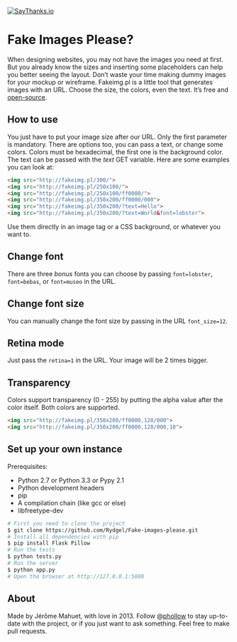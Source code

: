 [![SayThanks.io](https://img.shields.io/badge/SayThanks.io-%E2%98%BC-1EAEDB.svg)](https://saythanks.io/to/Rydgel)

# Fake Images Please?

When designing websites, you may not have the images you need at first. But you already know the sizes and inserting some placeholders can help you better seeing the layout. Don’t waste your time making dummy images for your mockup or wireframe. Fakeimg.pl is a little tool that generates images with an URL. Choose the size, the colors, even the text. It’s free and [open-source](https://github.com/Rydgel/Fake-images-please).

## How to use

You just have to put your image size after our URL. Only the first parameter is mandatory. There are options too, you can pass a text, or change some colors. Colors must be hexadecimal, the first one is the background color. The text can be passed with the _text_ GET variable. Here are some examples you can look at:

```html
<img src="http://fakeimg.pl/300/">
<img src="http://fakeimg.pl/250x100/">
<img src="http://fakeimg.pl/250x100/ff0000/">
<img src="http://fakeimg.pl/350x200/ff0000/000">
<img src="http://fakeimg.pl/350x200/?text=Hello">
<img src="http://fakeimg.pl/350x200/?text=World&font=lobster">
```

Use them directly in an image tag or a CSS background, or whatever you want to.

## Change font

There are three *bonus* fonts you can choose by passing `font=lobster`, `font=bebas`, or `font=museo` in the URL.

## Change font size

You can manually change the font size by passing in the URL `font_size=12`.

## Retina mode

Just pass the `retina=1` in the URL. Your image will be 2 times bigger.

## Transparency

Colors support transparency (0 - 255) by putting the alpha value after the color
itself. Both colors are supported.

```html
<img src="http://fakeimg.pl/350x200/ff0000,128/000">
<img src="http://fakeimg.pl/350x200/ff0000,128/000,10">
```

## Set up your own instance

Prerequisites:

* Python 2.7 or Python 3.3 or Pypy 2.1
* Python development headers
* pip
* A compilation chain (like gcc or else)
* libfreetype-dev

```bash
# First you need to clone the project
$ git clone https://github.com/Rydgel/Fake-images-please.git
# Install all dependencies with pip
$ pip install Flask Pillow
# Run the tests
$ python tests.py
# Run the server
$ python app.py
# Open the browser at http://127.0.0.1:5000
```

## About

Made by Jérôme Mahuet, with love in 2013. Follow [@phollow](http://twitter.com/phollow) to stay up-to-date with the project, or if you just want to ask something. Feel free to make pull requests.
